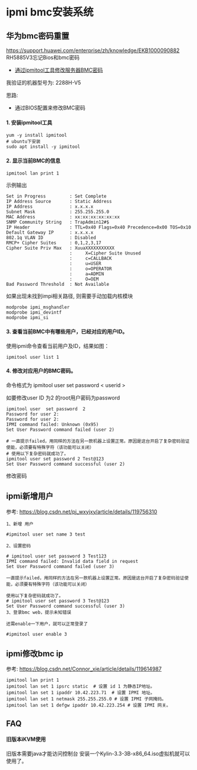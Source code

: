 # ipmi bmc安装系统

## 华为bmc密码重置

https://support.huawei.com/enterprise/zh/knowledge/EKB1000090882
RH5885V3忘记Bios和bmc密码

- [通过ipmitool工具修改服务器BMC密码](https://support.huawei.com/enterprise/zh/knowledge/EKB1100081447)

我验证的机器型号为: 2288H-V5

思路:
- 通过BIOS配置来修改BMC密码

#### 1. 安装ipmitool工具

```
yum -y install ipmitool
# ubuntu下安装
sudo apt install -y ipmitool
```

#### 2. 显示当前BMC的信息

```
ipmitool lan print 1
```

示例输出
```
Set in Progress         : Set Complete
IP Address Source       : Static Address
IP Address              : x.x.x.x
Subnet Mask             : 255.255.255.0
MAC Address             : xx:xx:xx:xx:xx:xx
SNMP Community String   : TrapAdmin12#$
IP Header               : TTL=0x40 Flags=0x40 Precedence=0x00 TOS=0x10
Default Gateway IP      : x.x.x.x
802.1q VLAN ID          : Disabled
RMCP+ Cipher Suites     : 0,1,2,3,17
Cipher Suite Priv Max   : XuuaXXXXXXXXXXX
                        :     X=Cipher Suite Unused
                        :     c=CALLBACK
                        :     u=USER
                        :     o=OPERATOR
                        :     a=ADMIN
                        :     O=OEM
Bad Password Threshold  : Not Available
```

如果出现未找到impi相关路径, 则需要手动加载内核模块
```
modprobe ipmi_msghandler
modprobe ipmi_devintf
modprobe ipmi_si
```

#### 3. 查看当前BMC中有哪些用户，已经对应的用户ID。

使用ipmi命令查看当前用户及ID，结果如图：
```
ipmitool user list 1
```

#### 4. 修改对应用户的BMC密码。

命令格式为 ipmitool user set password  < userid >

如要修改user ID 为2 的root用户密码为password
```
ipmitool user  set password  2
Password for user 2:
Password for user 2:
IPMI command failed: Unknown (0x95)
Set User Password command failed (user 2)

# 一直提示failed，用同样的方法在另一款机器上设置正常。原因是这台开启了复杂密码验证使能，必须要有特殊字符（该功能可以关闭）
# 使用以下复杂密码就成功了。
ipmitool user set password 2 Test@123
Set User Password command successful (user 2)
```

修改密码

## ipmi新增用户

参考: https://blog.csdn.net/pj_wxyjxy/article/details/119756310

```
1、新增 用户

#ipmitool user set name 3 test

2、设置密码

# ipmitool user set password 3 Test123
IPMI command failed: Invalid data field in request
Set User Password command failed (user 3)

一直提示failed，用同样的方法在另一款机器上设置正常。原因是这台开启了复杂密码验证使能，必须要有特殊字符（该功能可以关闭）

使用以下复杂密码就成功了。
# ipmitool user set password 3 Test@123
Set User Password command successful (user 3)
3、登录bmc web，提示未知错误

还需enable一下用户，就可以正常登录了

#ipmitool user enable 3
```

## ipmi修改bmc ip

参考: https://blog.csdn.net/Connor_xie/article/details/119614987
```
ipmitool lan print 1
ipmitool lan set 1 ipsrc static  # 设置 id 1 为静态IP地址。
ipmitool lan set 1 ipaddr 10.42.223.71  # 设置 IPMI 地址。
ipmitool lan set 1 netmask 255.255.255.0 # 设置 IPMI 子网掩码。
ipmitool lan set 1 defgw ipaddr 10.42.223.254 # 设置 IPMI 网关。
```

## FAQ

#### 旧版本iKVM使用

旧版本需要java才能访问控制台
安装一个Kylin-3.3-3B-x86_64.iso虚拟机就可以使用了。
